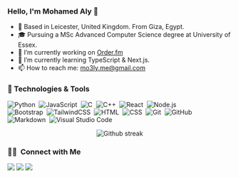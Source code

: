 <!--
### Hi there 👋
-->
### Hello, I'm Mohamed Aly 👋

<!--
## 🌱 I'm a Developer, Learner, and Thinker!
-->
- 📍 Based in Leicester, United Kingdom. From Giza, Egypt.
- 🎓 Pursuing a MSc Advanced Computer Science degree at University of Essex.
- 🔭 I’m currently working on [Order.fm](https://order.fm/)
- 🌱 I’m currently learning TypeScript & Next.js.
- 📫 How to reach me: mo3ly.me@gmail.com

### 🔧 Technologies & Tools

<!--
![](https://img.shields.io/badge/Editor-VSCode-informational?style=flat&logo=visual-studio-code&logoColor=white&color=2bbc8a)
![](https://img.shields.io/badge/Code-C++-informational?style=flat&logo=c%2B%2B&logoColor=white&color=2bbc8a)
![](https://img.shields.io/badge/Code-C%23-informational?style=flat&logo=c-sharp&logoColor=white&color=2bbc8a)
![](https://img.shields.io/badge/Code-Java-informational?style=flat&logo=java&logoColor=white&color=2bbc8a)
![](https://img.shields.io/badge/Code-Python-informational?style=flat&logo=python&logoColor=white&color=2bbc8a)

![](https://img.shields.io/badge/Code-TypeScript-informational?style=flat&logo=typescript&logoColor=white&color=2bbc8a)
![](https://img.shields.io/badge/Code-JavaScript-informational?style=flat&logo=javascript&logoColor=white&color=2bbc8a)
![](https://img.shields.io/badge/Code-React-informational?style=flat&logo=react&logoColor=white&color=2bbc8a)
![](https://img.shields.io/badge/Code-Next.js-informational?style=flat&logo=next.js&logoColor=white&color=2bbc8a)

![](https://img.shields.io/badge/Code-PHP-informational?style=flat&logo=php&logoColor=white&color=2bbc8a)
![](https://img.shields.io/badge/Code-Laravel-informational?style=flat&logo=laravel&logoColor=white&color=2bbc8a)

-->

![Python](https://img.shields.io/badge/-Python-05122A?style=flat&logo=python)&nbsp;
![JavaScript](https://img.shields.io/badge/-JavaScript-05122A?style=flat&logo=javascript)&nbsp;
![C](https://img.shields.io/badge/-C-05122A?style=flat&logo=C&logoColor=A8B9CC)&nbsp;
![C++](https://img.shields.io/badge/-C++-05122A?style=flat&logo=C%2B%2B&logoColor=00599C)&nbsp;
![React](https://img.shields.io/badge/-React-05122A?style=flat&logo=react)&nbsp;
![Node.js](https://img.shields.io/badge/-Node.js-05122A?style=flat&logo=node.js)\
![Bootstrap](https://img.shields.io/badge/-Bootstrap-05122A?style=flat&logo=bootstrap&logoColor=563D7C)&nbsp;
![TailwindCSS](https://img.shields.io/badge/-Tailwlind-05122A?style=flat&logo=tailwindcss&logoColor=7fd6fb)&nbsp;
![HTML](https://img.shields.io/badge/-HTML-05122A?style=flat&logo=HTML5)&nbsp;
![CSS](https://img.shields.io/badge/-CSS-05122A?style=flat&logo=CSS3&logoColor=1572B6)&nbsp;
![Git](https://img.shields.io/badge/-Git-05122A?style=flat&logo=git)&nbsp;
![GitHub](https://img.shields.io/badge/-GitHub-05122A?style=flat&logo=github)\
![Markdown](https://img.shields.io/badge/-Markdown-05122A?style=flat&logo=markdown)&nbsp;
![Visual Studio Code](https://img.shields.io/badge/-Visual%20Studio%20Code-05122A?style=flat&logo=visual-studio-code&logoColor=007ACC)&nbsp;

<!--
## 📈 GitHub Stats

![Mo3ly's GitHub Stats](https://github-readme-stats.vercel.app/api?username=mo3ly&show_icons=true&theme=transparent)
-->
<div align="center">
<p>
<img src="https://github-readme-streak-stats.herokuapp.com?user=mo3ly&theme=github-dark-blue&hide_border=true" alt="Github streak" />
</p>
</div>

### 🤝🏻 &nbsp;Connect with Me
<p align="left">
<a href="https://linkedin.com/in/mo3ly"><img src="https://img.shields.io/badge/Mohamed%20Aly-0077B5?style=flat&logo=Linkedin&logoColor=white"/></a>
<a href="mailto:mo3ly.me@gmail.com"><img src="https://img.shields.io/badge/mo3y.me@gmail.com-D14836?style=flat&logo=Gmail&logoColor=white"/></a>
<a href="https://instagram.com/mo3lyy"><img src="https://img.shields.io/badge/mo3lyy-000000?style=flat&logo=Instagram&logoColor=white"/></a>
</p>
